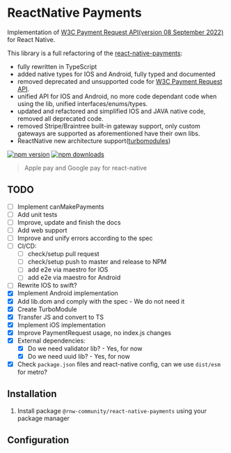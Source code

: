# ReactNative Payments

Implementation of [W3C Payment Request API(version 08 September 2022)](https://www.w3.org/TR/payment-request/) for React Native.

This library is a full refactoring of the [react-native-payments](https://github.com/naoufal/react-native-payments):
- fully rewritten in TypeScript
- added native types for IOS and Android, fully typed and documented
- removed deprecated and unsupported code for [W3C Payment Request API](https://www.w3.org/TR/payment-request/).
- unified API for IOS and Android, no more code dependant code when using the lib, unified interfaces/enums/types.
- updated and refactored and simplified IOS and JAVA native code, removed all deprecated code.
- removed Stripe/Braintree built-in gateway support, only custom gateways are supported as aforementioned have their own libs.
- ReactNative new architecture support([turbomodules](https://reactnative.dev/docs/the-new-architecture/pillars-turbomodules))

[![npm version](https://badge.fury.io/js/%40rnw-community%2Fnestjs-webpack-swc.svg)](https://badge.fury.io/js/%40rnw-community%2Freact-native-payments)
[![npm downloads](https://img.shields.io/npm/dm/%40rnw-community%2Freact-native-payments.svg)](https://www.npmjs.com/package/%40rnw-community%2Freact-native-payments)

> Apple pay and Google pay for react-native

## TODO
- [ ] Implement canMakePayments
- [ ] Add unit tests
- [ ] Improve, update and finish the docs
- [ ] Add web support
- [ ] Improve and unify errors according to the spec
- [ ] CI/CD:
    - [ ] check/setup pull request
    - [ ] check/setup push to master and release to NPM
    - [ ] add e2e via maestro for IOS
    - [ ] add e2e via maestro for Android
- [ ] Rewrite IOS to swift?
- [x] Implement Android implementation
- [x] Add lib.dom and comply with the spec - We do not need it
- [x] Create TurboModule
- [x] Transfer JS and convert to TS
- [x] Implement iOS implementation
- [x] Improve PaymentRequest usage, no index.js changes
- [x] External dependencies:
    - [x] Do we need validator lib? - Yes, for now
    - [x] Do we need uuid lib? - Yes, for now
- [x] Check `package.json` files and react-native config, can we use `dist/esm` for metro?

## Installation

1. Install package `@rnw-community/react-native-payments` using your package manager

## Configuration


